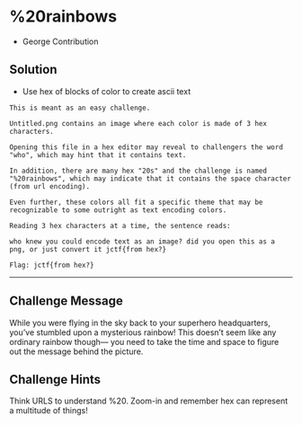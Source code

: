 # %20rainbows
* George Contribution

## Solution
* Use hex of blocks of color to create ascii text

```
This is meant as an easy challenge.

Untitled.png contains an image where each color is made of 3 hex characters.

Opening this file in a hex editor may reveal to challengers the word "who", which may hint that it contains text.

In addition, there are many hex "20s" and the challenge is named "%20rainbows", which may indicate that it contains the space character (from url encoding).

Even further, these colors all fit a specific theme that may be recognizable to some outright as text encoding colors.

Reading 3 hex characters at a time, the sentence reads:

who knew you could encode text as an image? did you open this as a png, or just convert it jctf{from hex?}  

Flag: jctf{from hex?}
```

---

## Challenge Message
While you were flying in the sky back to your superhero headquarters, you’ve stumbled upon a mysterious rainbow! This doesn’t seem like any ordinary rainbow though— you need to take the time and space to figure out the message behind the picture.

## Challenge Hints
Think URLS to understand %20. Zoom-in and remember hex can represent a multitude of things!

